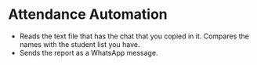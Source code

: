 # Attendance Automation

- Reads the text file that has the chat that you copied in it. Compares the names with the student list you have. 
- Sends the report as a WhatsApp message.


